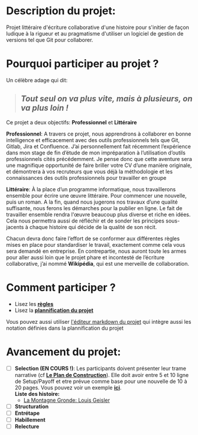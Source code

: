 # Description du projet:
Projet littéraire d'écriture collaborative d'une histoire pour s'initier de façon ludique à la rigueur et au pragmatisme d'utiliser un logiciel de gestion de versions tel que Git pour collaborer.

# Pourquoi participer au projet ?

Un célèbre adage qui dit: 

>## *Tout seul on va plus vite, mais à plusieurs, on va plus loin !*

Ce projet a deux objectifs: **Professionnel** et **Littéraire**

**Professionnel**: A travers ce projet, nous apprendrons à collaborer en bonne intelligence et efficacement avec des outils professionnels tels que Git, Gitlab, Jira et Confluence. J’ai personnellement fait récemment l’expérience dans mon stage de fin d’étude de mon impréparation à l’utilisation d’outils professionnels cités précédemment. Je pense donc que cette aventure sera une magnifique opportunité de faire briller votre CV d’une manière originale, et démontrera à vos recruteurs que vous déjà la méthodologie et les connaissances des outils professionnels pour travailler en groupe

**Littéraire**: À la place d’un programme informatique, nous travaillerons ensemble pour écrire une œuvre littéraire. Pour commencer une nouvelle, puis un roman. A la fin, quand nous jugerons nos travaux d’une qualité suffisante, nous ferons les démarches pour la publier en ligne. Le fait de travailler ensemble rendra l'œuvre beaucoup plus diverse et riche en idées. Cela nous permettra aussi de réfléchir et de sonder les principes sous-jacents à chaque histoire qui décide de la qualité de son récit.

Chacun devra donc faire l’effort de se conformer aux différentes règles mises en place pour standardiser le travail, exactement comme cela vous sera demandé en entreprise. En contrepartie, nous auront toute les armes pour aller aussi loin que le projet phare et incontesté de l’écriture collaborative, j’ai nommé **Wikipédia**, qui est une merveille de collaboration.

# Comment participer ?

- Lisez les [**règles**](/wiki/regles.md)
- Lisez la [**plannification du projet**](/wiki/plan_de_construction.md)

Vous pouvez aussi utiliser [l'éditeur markdown du projet](https://louisgeisler.github.io/PuzzleExquis/) qui intègre aussi les notation définies dans la plannification du projet

# Avancement du projet:

- [ ] **Selection (EN COURS !)**: Les participants doivent présenter leur trame narrative (cf [**Le Plan de Construction**](/wiki/plan_de_construction.md#selection)). Elle doit avoir entre 5 et 10 ligne de Setup/Payoff et etre prévue comme base pour une nouvelle de 10 à 20 pages.
Vous pouvez voir un exemple [**ici**](/selection/louis_geisler.md).  
**Liste des histoire:**
  * [La Montagne Gronde: Louis Geisler](/selection/louis_geisler.md)
- [ ] **Structuration**
- [ ] **Entrétape**
- [ ] **Habillement**
- [ ] **Relecture**
